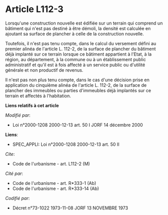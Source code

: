 # Article L112-3

Lorsqu'une construction nouvelle est édifiée sur un terrain qui comprend un bâtiment qui n'est pas destiné à être démoli, la
densité est calculée en ajoutant sa surface de plancher à celle de la construction nouvelle.

Toutefois, il n'est pas tenu compte, dans le calcul du versement défini au premier alinéa de l'article L. 112-2, de la
surface de plancher du bâtiment déjà implanté sur ce terrain lorsque ce bâtiment appartient à l'Etat, à la région, au
département, à la commune ou à un établissement public administratif et qu'il est à fois affecté à un service public ou
d'utilité générale et non productif de revenus.

Il n'est pas non plus tenu compte, dans le cas d'une décision prise en application du cinquième alinéa de l'article L. 112-2,
de la surface de plancher des immeubles ou parties d'immeubles déjà implantés sur ce terrain et affectés à l'habitation.

**Liens relatifs à cet article**

_Modifié par_:

  - Loi n°2000-1208 2000-12-13 art. 50 I JORF 14 décembre 2000

**Liens**:

  - SPEC_APPLI: Loi n°2000-1208 2000-12-13 art. 50 II

_Cite_:

  - Code de l'urbanisme - art. L112-2 (M)

_Cité par_:

  - Code de l'urbanisme - art. R*333-1 (Ab)
  - Code de l'urbanisme - art. R*333-14 (Ab)

_Codifié par_:

  - Décret n°73-1022 1973-11-08 JORF 13 NOVEMBRE 1973
